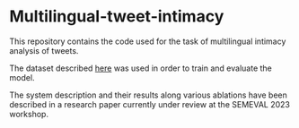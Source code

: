 # Multilingual-tweet-intimacy

This repository contains the code used for the task of multilingual intimacy analysis of tweets. 

The dataset described [here](https://arxiv.org/abs/2210.01108) was used in order to train and evaluate the model. 

The system description and their results along various ablations have been described in a research paper currently under review at the SEMEVAL 2023 workshop.  
